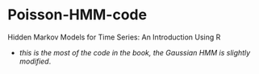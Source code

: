 Poisson-HMM-code
================

Hidden Markov Models for Time Series: An Introduction Using R

* _this is the most of the code in the book, the Gaussian HMM is slightly modified_. 
